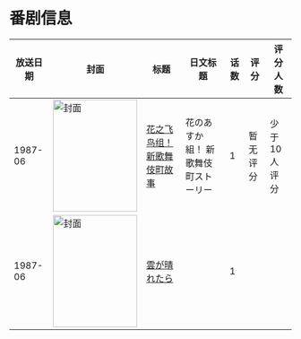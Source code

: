 # 番剧信息

|放送日期|封面|标题|日文标题|话数|评分|评分人数|
|---|---|---|---|---|---|---|
|1987-06|<img src="//lain.bgm.tv/pic/cover/c/24/24/187905_wcPcz.jpg" alt="封面" style="width:150px;height:200px;object-fit:cover;">|[花之飞鸟组！新歌舞伎町故事](https://bangumi.tv/subject/187905)|花のあすか組！ 新歌舞伎町ストーリー|1|暂无评分|少于10人评分|
|1987-06|<img src="//lain.bgm.tv/pic/cover/c/f7/94/313798_MGMRr.jpg" alt="封面" style="width:150px;height:200px;object-fit:cover;">|[雲が晴れたら](https://bangumi.tv/subject/313798)||1|||
